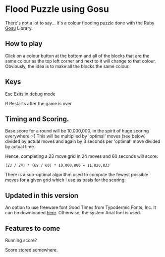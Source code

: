 # Flood Puzzle using Gosu

There's not a lot to say... It's a colour flooding puzzle done with the Ruby
[Gosu](http://www.libgosu.org/) Library.

## How to play

Click on a colour button at the bottom and all of the blocks that are the same
colour as the top left corner and next to it will change to that colour.
Obviously, the idea is to make all the blocks the same colour.

## Keys

Esc Exits in debug mode

R   Restarts after the game is over

## Timing and Scoring.

Base score for a round will be 10,000,000, in the spirit of huge scoring everywhere :-)
This will be multiplied by 'optimal' moves (see below) divided by actual moves
and again by 3 seconds per 'optimal' move divided by actual time.

Hence, completing a 23 move grid in 24 moves and 60 seconds will score:

```
(23 / 24) * (69 / 60) * 10,000,000 = 11,020,833
```

There is a sub-optimal algorithm used to compute the fewest possible moves
for a given grid which I use as basis for the scoring.

## Updated in this version

An option to use freeware font Good Times from Typodermic Fonts, Inc. 
It can be downloaded [here](http://www.1001fonts.com/sans-serif-fonts.html). 
Otherwise, the system Arial font is used.

## Features to come

Running score?

Score stored somewhere.

